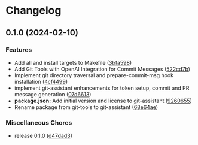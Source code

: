 # Changelog

## 0.1.0 (2024-02-10)


### Features

* Add all and install targets to Makefile ([3bfa598](https://github.com/JonDotsoy/commands-help/commit/3bfa598a8cc783628433289ae21e998be8729a8b))
* Add Git Tools with OpenAI Integration for Commit Messages ([522cd7b](https://github.com/JonDotsoy/commands-help/commit/522cd7b70338550afc3ed8a8eaf728d39050a341))
* Implement git directory traversal and prepare-commit-msg hook installation ([4cf4499](https://github.com/JonDotsoy/commands-help/commit/4cf4499b4f390464cbba88a41e20066e47e40232))
* implement git-assistant enhancements for token setup, commit and PR message generation ([07d6613](https://github.com/JonDotsoy/commands-help/commit/07d66133e5ff0d67caf4959b3f28e0487f383eaf))
* **package.json:** Add initial version and license to git-assistant ([9260655](https://github.com/JonDotsoy/commands-help/commit/9260655815835feba1130ff8a0057690c9665d7f))
* Rename package from git-tools to git-assistant ([68e64ae](https://github.com/JonDotsoy/commands-help/commit/68e64aedbece76b6dd248854b041c6ba6de3fffa))


### Miscellaneous Chores

* release 0.1.0 ([d47dad3](https://github.com/JonDotsoy/commands-help/commit/d47dad3611c8a2b868c34d8c35f29cbfa096bdd7))
